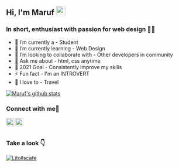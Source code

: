 ## Hi, I'm Maruf <img src="https://media.giphy.com/media/hvRJCLFzcasrR4ia7z/giphy.gif" width="25px">

### In short, enthusiast with passion for web design 🤦‍♂️
- 🔭 I’m currently a - Student
- 🌱 I’m currently learning - Web Design
- 👯 I’m looking to collaborate with - Other developers in community
- 💬 Ask me about - html, css anytime
- 🥅 2021 Goal - Consistently improve my skills
- ⚡ Fun fact - I'm an INTROVERT
- 🖤 I love to - Travel


[![Maruf's github stats](https://github-readme-stats.vercel.app/api?username=immaruf&count_private=true&include_all_commits=true&theme=radical)](https://google.com)

### Connect with me🔗
<!--[<img align="left" alt="codeSTACKr.com" width="22px" src="https://raw.githubusercontent.com/iconic/open-iconic/master/svg/globe.svg" />][website]-->
[<img align="left" alt="codeSTACKr | Twitter" width="22px" src="https://cdn.jsdelivr.net/npm/simple-icons@v3/icons/twitter.svg" />][twitter]
[<img align="left" alt="codeSTACKr | LinkedIn" width="22px" src="https://cdn.jsdelivr.net/npm/simple-icons@v3/icons/linkedin.svg" />][linkedin]
<br>
<br>
### Take a look 👇
[![Litollscafe](https://img.shields.io/badge/Maruf's-Featured%20Project-blueviolet)](https://restaurent-d4n60a.turbo360-vertex.com/)



<!-- This section you create this variables that are used above -->
[twitter]: https://twitter.com/1m_maruf
[linkedin]: https://www.linkedin.com/in/1mmaruf/
[website]: https://google.com
